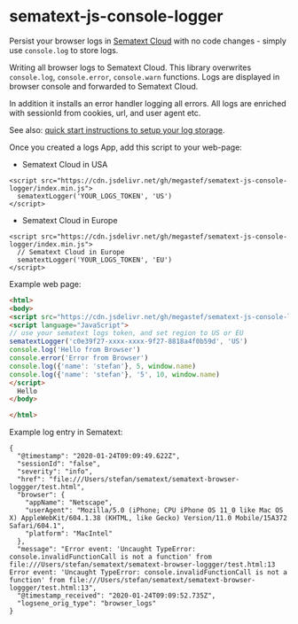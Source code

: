# sematext-js-console-logger

Persist your browser logs in [Sematext Cloud](https://sematext.com/cloud) with no code changes -  simply use `console.log` to store logs. 

Writing all browser logs to Sematext Cloud. This library overwrites `console.log`, `console.error`, `console.warn` functions.
Logs are displayed in browser console and forwarded to Sematext Cloud. 

In addition it installs an error handler logging all errors. 
All logs are enriched with sessionId from cookies, url, and user agent etc. 

See also: [quick start instructions to setup your log storage](https://sematext.com/docs/logs/quick-start/). 

Once you created a logs App, add this script to your web-page: 

- Sematext Cloud in USA
```
<script src="https://cdn.jsdelivr.net/gh/megastef/sematext-js-console-logger/index.min.js">
  sematextLogger('YOUR_LOGS_TOKEN', 'US')
</script>
```
- Sematext Cloud in Europe
```
<script src="https://cdn.jsdelivr.net/gh/megastef/sematext-js-console-logger/index.min.js">
  // Sematext Cloud in Europe
  sematextLogger('YOUR_LOGS_TOKEN', 'EU')
</script>
```

Example web page: 

```html
<html>
<body>
<script src="https://cdn.jsdelivr.net/gh/megastef/sematext-js-console-logger/index.min.js"></script>
<script language="JavaScript">
// use your sematext logs token, and set region to US or EU
sematextLogger('c0e39f27-xxxx-xxxx-9f27-8818a4f0b59d', 'US')
console.log('Hello from Browser')
console.error('Error from Browser')
console.log({'name': 'stefan'}, 5, window.name)
console.log({'name': 'stefan'}, '5', 10, window.name)
</script>
  Hello
</body>

</html>
```


Example log entry in Sematext: 

```
{
  "@timestamp": "2020-01-24T09:09:49.622Z",
  "sessionId": "false",
  "severity": "info",
  "href": "file:///Users/stefan/sematext/sematext-browser-loggger/test.html",
  "browser": {
    "appName": "Netscape",
    "userAgent": "Mozilla/5.0 (iPhone; CPU iPhone OS 11_0 like Mac OS X) AppleWebKit/604.1.38 (KHTML, like Gecko) Version/11.0 Mobile/15A372 Safari/604.1",
    "platform": "MacIntel"
  },
  "message": "Error event: 'Uncaught TypeError: console.invalidFunctionCall is not a function' from file:///Users/stefan/sematext/sematext-browser-loggger/test.html:13 Error event: 'Uncaught TypeError: console.invalidFunctionCall is not a function' from file:///Users/stefan/sematext/sematext-browser-loggger/test.html:13",
  "@timestamp_received": "2020-01-24T09:09:52.735Z",
  "logsene_orig_type": "browser_logs"
}
```

